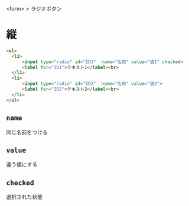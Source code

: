 \<form> > ラジオボタン
# 縦
```html
<ul>
  <li>
	  <input type="radio" id="ID1"  name="名前" value="値1" checked>
	  <label for="ID1">テキスト1</label><br>
  </li>
  <li>
	  <input type="radio" id="ID2"  name="名前" value="値2">
	  <label for="ID2">テキスト2</label><br>
  </li>
</ul>
```

## ```name```
同じ名前をつける

## ```value```
違う値にする

## ```checked```
選択された状態
